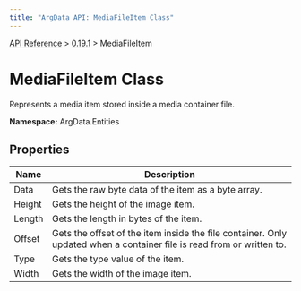 ```yaml
---
title: "ArgData API: MediaFileItem Class"
---
```


[API Reference](/argdata/api) &gt; [0.19.1](/argdata/api/0.19.1) &gt; MediaFileItem

# MediaFileItem Class

Represents a media item stored inside a media container file.

**Namespace:** ArgData.Entities

## Properties

<table class="table table-bordered table-striped ">
<thead>
  <tr>
    <th>Name</th>
    <th>Description</th>
  </tr>
</thead>
<tbody>
  <tr>
    <td>Data</td>
    <td>Gets the raw byte data of the item as a byte array.</td>
  </tr>
  <tr>
    <td>Height</td>
    <td>Gets the height of the image item.</td>
  </tr>
  <tr>
    <td>Length</td>
    <td>Gets the length in bytes of the item.</td>
  </tr>
  <tr>
    <td>Offset</td>
    <td>Gets the offset of the item inside the file container. Only updated when a container file is read from or written to.</td>
  </tr>
  <tr>
    <td>Type</td>
    <td>Gets the type value of the item.</td>
  </tr>
  <tr>
    <td>Width</td>
    <td>Gets the width of the image item.</td>
  </tr>
</tbody>
</table>


